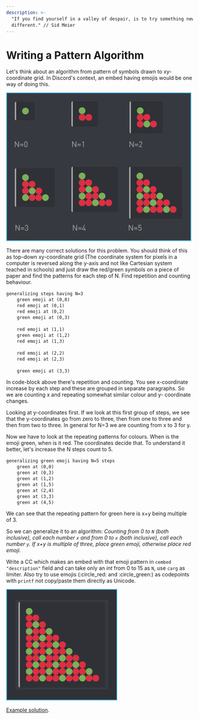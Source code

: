 ```yaml
---
description: >-
  "If you find yourself in a valley of despair, is to try something new and
  different." // Sid Meier
---
```


# Writing a Pattern Algorithm

Let's think about an algorithm from pattern of symbols drawn to xy-coordinate grid. In Discord's context, an embed having emojis would be one way of doing this. 

![The output of the algorithm for N=0 to N=5.](../.gitbook/assets/patternofemojis.png)

There are many correct solutions for this problem. You should think of this as top-down xy-coordinate grid \(The coordinate system for pixels in a computer is reversed along the y-axis and not like Cartesian system teached in schools\) and just draw the red/green symbols on a piece of paper and find the patterns for each step of N. Find repetition and counting behaviour.

```text
generalizing steps having N=3
    green emoji at (0,0)
    red emoji at (0,1)
    red emoji at (0,2)
    green emoji at (0,3)
    
    red emoji at (1,1)
    green emoji at (1,2)
    red emoji at (1,3)
    
    red emoji at (2,2)
    red emoji at (2,3)
    
    green emoji at (3,3)
```

In code-block above there's repetition and counting. You see x-coordinate increase by each step and these  are grouped in separate paragraphs. So we are counting x and repeating somewhat similar colour and y- coordinate changes.

Looking at y-coordinates first. If we look at this first group of steps, we see that the y-coordinates go from zero to three, then from one to three and then from two to three. In general for N=3 we are counting from x to 3 for y.

Now we have to look at the repeating patterns for colours. When is the emoji green, when is it red. The coordinates decide that. To understand it better, let's increase the N steps count to 5.

```text
generalizing green emoji having N=5 steps
    green at (0,0)
    green at (0,3)
    green at (1,2)
    green at (1,5)
    green at (2,4)
    green at (3,3)
    green at (4,5)
```

We can see that the repeating pattern for green here is x+y being multiple  of 3. 

So we can generalize it to an algorithm: _Counting from 0 to `N` \(both inclusive\), call each number `x` and from 0 to `x` \(both inclusive\), call each number `y`. If x+y is multiple of three, place green emoji, otherwise place red emoji._

Write a CC which makes an embed with that emoji pattern in `cembed` `"description"` field and can take only an _int_ from 0 to 15 as `N`, use `carg` as limiter. Also try to use emojis \(:circle\_red: and :circle\_green:\) as codepoints with `printf` not copy/paste them directly as Unicode.

![If N=10 this should be returned.](../.gitbook/assets/patternofemojis_n10.png)

[Example solution](https://pastebin.com/0VDf2uhT).

